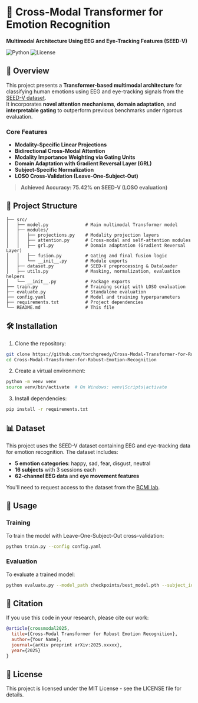 # 🧠 Cross-Modal Transformer for Emotion Recognition

**Multimodal Architecture Using EEG and Eye-Tracking Features (SEED-V)**

![Python](https://img.shields.io/badge/python-3.10-blue) 
![License](https://img.shields.io/badge/license-MIT-green)

## 🚀 Overview

This project presents a **Transformer-based multimodal architecture** for classifying human emotions using EEG and eye-tracking signals from the [SEED-V dataset](https://bcmi.sjtu.edu.cn/home/seed/seed-v.html).  
It incorporates **novel attention mechanisms**, **domain adaptation**, and **interpretable gating** to outperform previous benchmarks under rigorous evaluation.

### Core Features

- **Modality-Specific Linear Projections**
- **Bidirectional Cross-Modal Attention**
- **Modality Importance Weighting via Gating Units**
- **Domain Adaptation with Gradient Reversal Layer (GRL)**
- **Subject-Specific Normalization**
- **LOSO Cross-Validation (Leave-One-Subject-Out)**

> **Achieved Accuracy: 75.42% on SEED-V (LOSO evaluation)**

## 📁 Project Structure

```
├── src/
│   ├── model.py              # Main multimodal Transformer model
│   ├── modules/
│   │   ├── projections.py    # Modality projection layers
│   │   ├── attention.py      # Cross-modal and self-attention modules
│   │   ├── grl.py            # Domain adaptation (Gradient Reversal Layer)
│   │   ├── fusion.py         # Gating and final fusion logic
│   │   └── __init__.py       # Module exports
│   ├── dataset.py            # SEED-V preprocessing & Dataloader
│   ├── utils.py              # Masking, normalization, evaluation helpers
│   └── __init__.py           # Package exports
├── train.py                  # Training script with LOSO evaluation
├── evaluate.py               # Standalone evaluation
├── config.yaml               # Model and training hyperparameters
├── requirements.txt          # Project dependencies
└── README.md                 # This file
```

## 🛠️ Installation

1. Clone the repository:
```bash
git clone https://github.com/torchgreedy/Cross-Modal-Transformer-for-Robust-Emotion-Recognition.git
cd Cross-Modal-Transformer-for-Robust-Emotion-Recognition
```

2. Create a virtual environment:
```bash
python -m venv venv
source venv/bin/activate  # On Windows: venv\Scripts\activate
```

3. Install dependencies:
```bash
pip install -r requirements.txt
```

## 📊 Dataset

This project uses the SEED-V dataset containing EEG and eye-tracking data for emotion recognition. The dataset includes:

- **5 emotion categories**: happy, sad, fear, disgust, neutral
- **16 subjects** with 3 sessions each
- **62-channel EEG data** and **eye movement features**

You'll need to request access to the dataset from the [BCMI lab](https://bcmi.sjtu.edu.cn/home/seed/seed-v.html).

## 🚀 Usage

### Training

To train the model with Leave-One-Subject-Out cross-validation:

```bash
python train.py --config config.yaml
```

### Evaluation

To evaluate a trained model:

```bash
python evaluate.py --model_path checkpoints/best_model.pth --subject_id 1
```

## 📝 Citation

If you use this code in your research, please cite our work:

```bibtex
@article{crossmodal2025,
  title={Cross-Modal Transformer for Robust Emotion Recognition},
  author={Your Name},
  journal={arXiv preprint arXiv:2025.xxxxx},
  year={2025}
}
```

## 📄 License

This project is licensed under the MIT License - see the LICENSE file for details.
